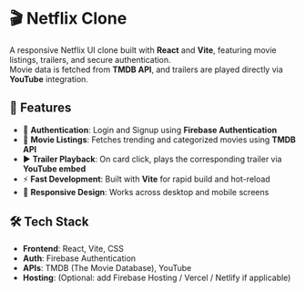 # 🎬 Netflix Clone

A responsive Netflix UI clone built with **React** and **Vite**, featuring movie listings, trailers, and secure authentication.  
Movie data is fetched from **TMDB API**, and trailers are played directly via **YouTube** integration.

## 🚀 Features

- 🔐 **Authentication**: Login and Signup using **Firebase Authentication**
- 🎥 **Movie Listings**: Fetches trending and categorized movies using **TMDB API**
- ▶️ **Trailer Playback**: On card click, plays the corresponding trailer via **YouTube embed**
- ⚡ **Fast Development**: Built with **Vite** for rapid build and hot-reload
- 📱 **Responsive Design**: Works across desktop and mobile screens

## 🛠️ Tech Stack

- **Frontend**: React, Vite, CSS
- **Auth**: Firebase Authentication
- **APIs**: TMDB (The Movie Database), YouTube
- **Hosting**: (Optional: add Firebase Hosting / Vercel / Netlify if applicable)
